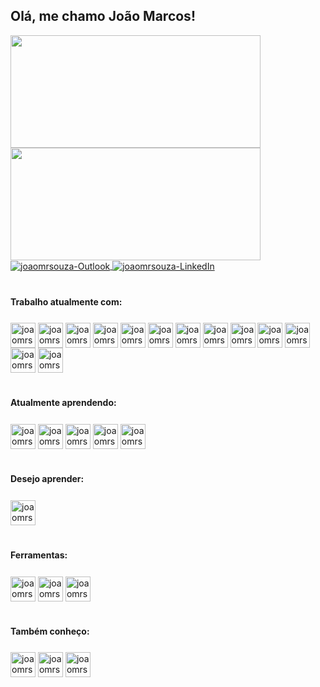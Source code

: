 ## Olá, me chamo João Marcos!

<div>
  <a href="https://github.com/joaomrsouza">
    <img height="180em" width="400em" src="https://github-readme-stats.vercel.app/api?username=joaomrsouza&count_private=true&show_icons=true&theme=midnight-purple&locale=pt-br&include_all_commits=true"/>
<!--     <img height="180em" width="400em" src="https://github-readme-stats.vercel.app/api/top-langs/?username=joaomrsouza&layout=compact&count_private=true&show_icons=true&theme=midnight-purple&locale=pt-br&include_all_commits=true"/> -->
    <img height="180em" width="400em" src="https://github-readme-stats.vercel.app/api/wakatime?username=joaomrsouza&theme=midnight-purple"/>
  </a>
</div>

<div>
  <a href="mailto:joaomarcos25@hotmail.com">
    <img align="center" alt="joaomrsouza-Outlook" src="https://img.shields.io/badge/Microsoft_Outlook-0078D4?style=for-the-badge&logo=microsoft-outlook&logoColor=white">
  </a>
  <a href="https://www.linkedin.com/in/jmrs55/">
    <img align="center" alt="joaomrsouza-LinkedIn" src="https://img.shields.io/badge/LinkedIn-0077B5?style=for-the-badge&logo=linkedin&logoColor=white">
  </a>
</div>
<!-- <img align="right" alt="joaomrsouza-avatar" height="150em" src="https://cdn.discordapp.com/attachments/319957680313860100/879398480643231834/Avatar.gif"> -->

#
#### Trabalho atualmente com:

<div style="padding-top: 0.5em">
  <img align="center" alt="joaomrsouza-NodeJS" height="40" width="40" src="https://cdn.jsdelivr.net/gh/devicons/devicon/icons/nodejs/nodejs-plain.svg">
  <img align="center" alt="joaomrsouza-Express" height="40" width="40" src="https://cdn.jsdelivr.net/gh/devicons/devicon/icons/express/express-original.svg">
  <img align="center" alt="joaomrsouza-MongoDB" height="40" width="40" src="https://cdn.jsdelivr.net/gh/devicons/devicon/icons/mongodb/mongodb-original-wordmark.svg">
  <img align="center" alt="joaomrsouza-Jquery" height="40" width="40" src="https://semantic-ui.com/images/logo.png">
  <img align="center" alt="joaomrsouza-D3" height="40" width="40" src="https://cdn.jsdelivr.net/gh/devicons/devicon/icons/d3js/d3js-original.svg">
  <img align="center" alt="joaomrsouza-Jquery" height="40" width="40" src="https://cdn.jsdelivr.net/gh/devicons/devicon/icons/jquery/jquery-plain-wordmark.svg">
  <img align="center" alt="joaomrsouza-Pug" height="40" width="40" src="https://pugjs.org/images/favicon-32x32.png">
  <img align="center" alt="joaomrsouza-HTML" height="40" width="40" src="https://cdn.jsdelivr.net/gh/devicons/devicon/icons/html5/html5-original.svg">
  <img align="center" alt="joaomrsouza-CSS" height="40" width="40" src="https://cdn.jsdelivr.net/gh/devicons/devicon/icons/css3/css3-original.svg">
  <img align="center" alt="joaomrsouza-Js" height="40" width="40" src="https://cdn.jsdelivr.net/gh/devicons/devicon/icons/javascript/javascript-original.svg">
  <img align="center" alt="joaomrsouza-Heroku" height="40" width="40" src="https://cdn.jsdelivr.net/gh/devicons/devicon/icons/heroku/heroku-original.svg">
  <img align="center" alt="joaomrsouza-React" height="40" width="40" src="https://cdn.jsdelivr.net/gh/devicons/devicon/icons/react/react-original.svg">
  <img align="center" alt="joaomrsouza-Ts" height="40" width="40" src="https://cdn.jsdelivr.net/gh/devicons/devicon/icons/typescript/typescript-original.svg">
  <br>
</div>

#
#### Atualmente aprendendo:

<div style="padding-top: 0.5em">
  <img align="center" alt="joaomrsouza-NextJS" height="40" width="40" src="https://cdn.jsdelivr.net/gh/devicons/devicon/icons/nextjs/nextjs-line.svg">
  <img align="center" alt="joaomrsouza-Jest" height="40" width="40" src="https://cdn.jsdelivr.net/gh/devicons/devicon/icons/jest/jest-plain.svg">
  <img align="center" alt="joaomrsouza-Sass" height="40" width="40" src="https://cdn.jsdelivr.net/gh/devicons/devicon/icons/sass/sass-original.svg">
  <img align="center" alt="joaomrsouza-Flutter" height="40" width="40" src="https://cdn.jsdelivr.net/gh/devicons/devicon/icons/flutter/flutter-original.svg">
  <img align="center" alt="joaomrsouza-Dart" height="40" width="40" src="https://cdn.jsdelivr.net/gh/devicons/devicon/icons/dart/dart-original.svg">
  <br>
</div>

#
#### Desejo aprender:

<div style="padding-top: 0.5em">
  <img align="center" alt="joaomrsouza-Electron" height="40" width="40" src="https://cdn.jsdelivr.net/gh/devicons/devicon/icons/electron/electron-original.svg">
  <br>
</div>

#
#### Ferramentas:

<div style="display: inline-block; padding-top: 0.5em">
  <img align="center" alt="joaomrsouza-Git" height="40" width="40" src="https://cdn.jsdelivr.net/gh/devicons/devicon/icons/git/git-original.svg">
  <img align="center" alt="joaomrsouza-NPM" height="40" width="40" src="https://cdn.jsdelivr.net/gh/devicons/devicon/icons/npm/npm-original-wordmark.svg">
  <img align="center" alt="joaomrsouza-VSCode" height="40" width="40" src="https://cdn.jsdelivr.net/gh/devicons/devicon/icons/vscode/vscode-original.svg">
  <br>
</div>

#
#### Também conheço:

<div style="display: inline-block; padding-top: 0.5em">
  <img align="center" alt="joaomrsouza-Arduino" height="40" width="40" src="https://cdn.jsdelivr.net/gh/devicons/devicon/icons/arduino/arduino-original-wordmark.svg">
  <img align="center" alt="joaomrsouza-Bootstrap" height="40" width="40" src="https://cdn.jsdelivr.net/gh/devicons/devicon/icons/bootstrap/bootstrap-plain.svg">
  <img align="center" alt="joaomrsouza-Markdown" height="40" width="40" src="https://cdn.jsdelivr.net/gh/devicons/devicon/icons/markdown/markdown-original.svg">
</div>










<!--
joaomrsouza/joaomrsouza is a ✨ _special_ ✨ repository because its `README.md` (this file) appears on your GitHub profile.

Here are some ideas to get you started:

- 🔭 I’m currently working on ...
- 🌱 I’m currently learning ...
- 👯 I’m looking to collaborate on ...
- 🤔 I’m looking for help with ...
- 💬 Ask me about ...
- 📫 How to reach me: ...
- 😄 Pronouns: ...
- ⚡ Fun fact: ...
-->
